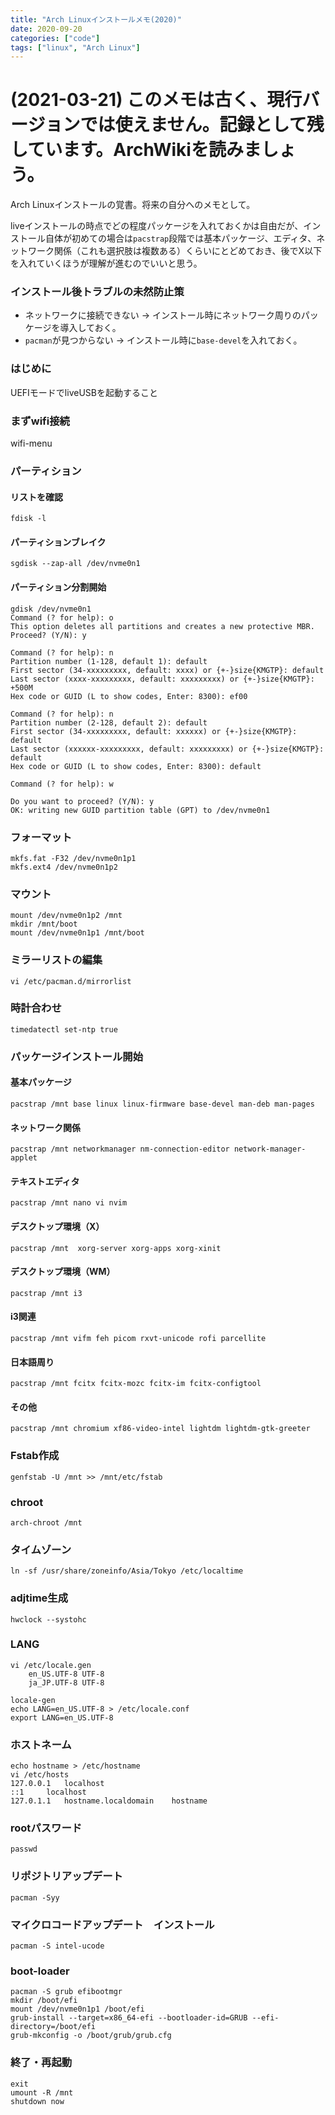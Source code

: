 ```yaml
---
title: "Arch Linuxインストールメモ(2020)"
date: 2020-09-20
categories: ["code"]
tags: ["linux", "Arch Linux"]
---
```


# (2021-03-21) このメモは古く、現行バージョンでは使えません。記録として残しています。ArchWikiを読みましょう。

Arch Linuxインストールの覚書。将来の自分へのメモとして。

liveインストールの時点でどの程度パッケージを入れておくかは自由だが、インストール自体が初めての場合は`pacstrap`段階では基本パッケージ、エディタ、ネットワーク関係（これも選択肢は複数ある）くらいにとどめておき、後でX以下を入れていくほうが理解が進むのでいいと思う。

### インストール後トラブルの未然防止策

- ネットワークに接続できない -> インストール時にネットワーク周りのパッケージを導入しておく。
- `pacman`が見つからない -> インストール時に`base-devel`を入れておく。

### はじめに

UEFIモードでliveUSBを起動すること

### まずwifi接続

wifi-menu

### パーティション

#### リストを確認

`fdisk -l`

#### パーティションブレイク

`sgdisk --zap-all /dev/nvme0n1`

#### パーティション分割開始

```
gdisk /dev/nvme0n1
Command (? for help): o
This option deletes all partitions and creates a new protective MBR.
Proceed? (Y/N): y

Command (? for help): n
Partition number (1-128, default 1): default
First sector (34-xxxxxxxxx, default: xxxx) or {+-}size{KMGTP}: default
Last sector (xxxx-xxxxxxxxx, default: xxxxxxxxx) or {+-}size{KMGTP}: +500M
Hex code or GUID (L to show codes, Enter: 8300): ef00

Command (? for help): n
Partition number (2-128, default 2): default
First sector (34-xxxxxxxxx, default: xxxxxx) or {+-}size{KMGTP}: default
Last sector (xxxxxx-xxxxxxxxx, default: xxxxxxxxx) or {+-}size{KMGTP}: default
Hex code or GUID (L to show codes, Enter: 8300): default

Command (? for help): w

Do you want to proceed? (Y/N): y
OK: writing new GUID partition table (GPT) to /dev/nvme0n1
```

### フォーマット

```
mkfs.fat -F32 /dev/nvme0n1p1
mkfs.ext4 /dev/nvme0n1p2
```

### マウント

```
mount /dev/nvme0n1p2 /mnt
mkdir /mnt/boot
mount /dev/nvme0n1p1 /mnt/boot
```

### ミラーリストの編集

`vi /etc/pacman.d/mirrorlist`

### 時計合わせ

`timedatectl set-ntp true`

### パッケージインストール開始

#### 基本パッケージ

`pacstrap /mnt base linux linux-firmware base-devel man-deb man-pages`

#### ネットワーク関係

`pacstrap /mnt networkmanager nm-connection-editor network-manager-applet`

#### テキストエディタ

`pacstrap /mnt nano vi nvim`

#### デスクトップ環境（X）

`pacstrap /mnt  xorg-server xorg-apps xorg-xinit`

#### デスクトップ環境（WM）

`pacstrap /mnt i3`

#### i3関連

`pacstrap /mnt vifm feh picom rxvt-unicode rofi parcellite`

#### 日本語周り

`pacstrap /mnt fcitx fcitx-mozc fcitx-im fcitx-configtool`

#### その他

`pacstrap /mnt chromium xf86-video-intel lightdm lightdm-gtk-greeter`

### Fstab作成

`genfstab -U /mnt >> /mnt/etc/fstab`

### chroot

`arch-chroot /mnt`

### タイムゾーン

`ln -sf /usr/share/zoneinfo/Asia/Tokyo /etc/localtime`

### adjtime生成

`hwclock --systohc`

### LANG

```
vi /etc/locale.gen
	en_US.UTF-8 UTF-8
	ja_JP.UTF-8 UTF-8

locale-gen
echo LANG=en_US.UTF-8 > /etc/locale.conf
export LANG=en_US.UTF-8
```

### ホストネーム

```
echo hostname > /etc/hostname
vi /etc/hosts
127.0.0.1	localhost
::1		localhost
127.0.1.1	hostname.localdomain	hostname
```

### rootパスワード

`passwd`

### リポジトリアップデート

`pacman -Syy`

### マイクロコードアップデート　インストール

`pacman -S intel-ucode`

### boot-loader

```
pacman -S grub efibootmgr
mkdir /boot/efi
mount /dev/nvme0n1p1 /boot/efi
grub-install --target=x86_64-efi --bootloader-id=GRUB --efi-directory=/boot/efi
grub-mkconfig -o /boot/grub/grub.cfg
```

### 終了・再起動

```
exit
umount -R /mnt
shutdown now
```
